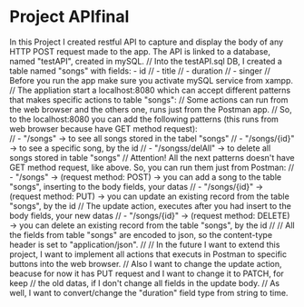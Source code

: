 
# Project APIfinal

  In this Project I created restful API to capture and display the body of any HTTP POST request made to the app.
  The API is linked to a database, named "testAPI", created in mySQL.
  // Into the testAPI.sql DB, I created a table named "songs" with fields: - id
  //                                                                       - title
  //                                                                       - duration
  //                                                                       - singer
  // Before you run the app make sure you activate mySQL service from xampp.
  // The appliation start a localhost:8080 which can accept different patterns that makes specific actions to table "songs":
  // Some actions can run from the web browser and the others one, runs just from the Postman app.
  // So, to the localhost:8080 you can add the following patterns (this runs from web browser because have GET method request):   
  //  - "/songs"          -> to see all songs stored in the tabel "songs" 
  //  - "/songs/{id}"     -> to see a specific song, by the id
  //  - "/songss/delAll"  -> to delete all songs stored in table "songs"
  // Attention! All the next patterns doesn't have GET method request, like above. So, you can run them just from Postman:
  //  - "/songs"        -> (request method: POST)   -> you can add a song to the table "songs", inserting to the body fields, your datas
  //  - "/songs/{id}"   -> (request method: PUT)    -> you can update an existing record from the table "songs", by the id
  //                                                   The update action, executes after you had insert to the body fields, your new datas
  //  - "/songs/{id}"   -> (request method: DELETE) -> you can delete an existing record from the table "songs", by the id
  //
  // All the fields from table "songs" are encoded to json, so the content-type header is set to "application/json".
  //
  // In the future I want to extend this project, I want to implement all actions that executs in Postman to specific buttons into the web browser.
  // Also I want to change the update action, beacuse for now it has PUT request and I want to change it to PATCH, for keep 
  // the old datas, if I don't change all fields in the update body.
  // As well, I want to convert/change the "duration" field type from string to time.
  
           
  
  
